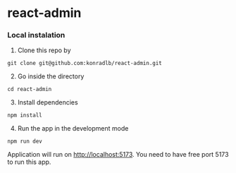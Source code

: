 # react-admin

### Local instalation

1. Clone this repo by

```
git clone git@github.com:konradlb/react-admin.git
```

2. Go inside the directory

```
cd react-admin
```

3. Install dependencies

```
npm install
```

4. Run the app in the development mode

```
npm run dev
```

Application will run on [http://localhost:5173](http://localhost:5173). You need to have free port 5173 to run this app.

# 

